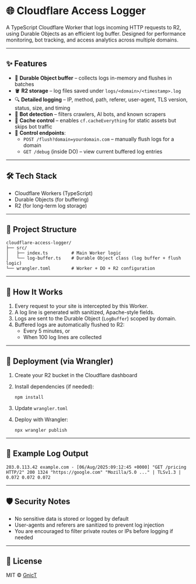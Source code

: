 # 🌐 Cloudflare Access Logger

A TypeScript Cloudflare Worker that logs incoming HTTP requests to R2, using Durable Objects as an efficient log buffer. Designed for performance monitoring, bot tracking, and access analytics across multiple domains.

---

## ✨ Features

- 🧠 **Durable Object buffer** – collects logs in-memory and flushes in batches
- 🪣 **R2 storage** – log files saved under `logs/<domain>/<timestamp>.log`
- 🔍 **Detailed logging** – IP, method, path, referer, user-agent, TLS version, status, size, and timing
- 🤖 **Bot detection** – filters crawlers, AI bots, and known scrapers
- 🚀 **Cache control** – enables `cf.cacheEverything` for static assets but skips bot traffic
- 🔧 **Control endpoints**:
  - `POST /flush?domain=yourdomain.com` – manually flush logs for a domain
  - `GET /debug` (inside DO) – view current buffered log entries

---

## 🛠 Tech Stack

- Cloudflare Workers (TypeScript)
- Durable Objects (for buffering)
- R2 (for long-term log storage)

---

## 📁 Project Structure
```
cloudflare-access-logger/
├── src/
│   ├── index.ts         # Main Worker logic
│   └── log-buffer.ts    # Durable Object class (log buffer + flush logic)
└── wrangler.toml        # Worker + DO + R2 configuration
```
---

## 🧪 How It Works

1. Every request to your site is intercepted by this Worker.
2. A log line is generated with sanitized, Apache-style fields.
3. Logs are sent to the Durable Object (`LogBuffer`) scoped by domain.
4. Buffered logs are automatically flushed to R2:
   - Every 5 minutes, or
   - When 100 log lines are collected

---

## 🚀 Deployment (via Wrangler)

1. Create your R2 bucket in the Cloudflare dashboard

2. Install dependencies (if needed):
   ```
   npm install
   ```

3. Update `wrangler.toml`

4. Deploy with Wrangler:

   ```
   npx wrangler publish
   ```

---

## 🧩 Example Log Output

```
203.0.113.42 example.com - [06/Aug/2025:09:12:45 +0000] "GET /pricing HTTP/2" 200 1324 "https://google.com" "Mozilla/5.0 ..." | TLSv1.3 | 0.072 0.072 0.072
```

---

## 🛡 Security Notes

* No sensitive data is stored or logged by default
* User-agents and referers are sanitized to prevent log injection
* You are encouraged to filter private routes or IPs before logging if needed

---

## 📄 License

MIT © [GnicT](https://github.com/GnicT)